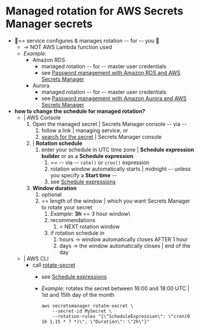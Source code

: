 # Managed rotation for AWS Secrets Manager secrets<a name="rotate-secrets_managed"></a>

* 👀== service configures & manages rotation -- for -- you 👀
  * -> NOT AWS Lambda function used
  * _Example:_
    + Amazon RDS
      + managed rotation -- for -- master user credentials
      + see [Password management with Amazon RDS and AWS Secrets Manager](https://docs.aws.amazon.com/AmazonRDS/latest/UserGuide/rds-secrets-manager.html) 
    + Aurora
      + managed rotation -- for -- master user credentials
      + see [Password management with Amazon Aurora and AWS Secrets Manager](https://docs.aws.amazon.com/AmazonRDS/latest/AuroraUserGuide/rds-secrets-manager.html) 
* **how to change the schedule for managed rotation?**
  * | AWS Console
    1. Open the managed secret | Secrets Manager console -- via --
       1. follow a link | managing service, or 
       2. [search for the secret](service-linked-secrets.md) | Secrets Manager console
    2. | **Rotation schedule**
       1. enter your schedule in UTC time zone | **Schedule expression builder** or as a **Schedule expression**
          1. == -- via -- `rate()` or `cron()` expression 
          2. rotation window automatically starts | midnight -- unless you specify a **Start time** -- 
          3. see [Schedule expressions](rotate-secrets_schedule.md)
    3. **Window duration**
       1. optional
       2. == length of the window | which you want Secrets Manager to rotate your secret
          1. _Example:_ **3h** == 3 hour window\
          2. recommendations
             1. < NEXT rotation window
          3. if rotation schedule in
             1. hours -> window automatically closes AFTER 1 hour
             2. days -> the window automatically closes | end of the day
  * | AWS CLI
    + call [rotate-secret](https://docs.aws.amazon.com/cli/latest/reference/secretsmanager/rotate-secret.html)
      + see [Schedule expressions](rotate-secrets_schedule.md)
      + _Example:_ rotates the secret between 16:00 and 18:00 UTC | 1st and 15th day of the month 

        ```
        aws secretsmanager rotate-secret \
            --secret-id MySecret \
            --rotation-rules "{\"ScheduleExpression\": \"cron(0 16 1,15 * ? *)\", \"Duration\": \"2h\"}"
        ```
